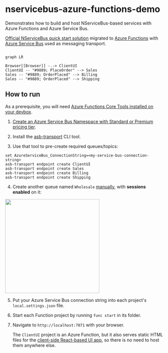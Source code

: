 # nservicebus-azure-functions-demo

Demonstrates how to build and host NServiceBus-based services with Azure Functions and Azure Service Bus. 

[Official NServiceBus quick start solution](https://docs.particular.net/tutorials/quickstart/) migrated to [Azure Functions](https://learn.microsoft.com/en-us/azure/azure-functions/functions-overview) with [Azure Service Bus](https://learn.microsoft.com/en-us/azure/service-bus-messaging/service-bus-messaging-overview) used as messaging transport.

```mermaid

graph LR

Browser[[Browser]] -.-> ClientUI
ClientUI -- "#9889; PlaceOrder" --> Sales
Sales -- "#9889; OrderPlaced" --> Billing
Sales -- "#9889; OrderPlaced" --> Shipping

```


## How to run

As a prerequisite, you will need [Azure Functions Core Tools installed on your devbox](https://learn.microsoft.com/en-us/azure/azure-functions/functions-run-local#install-the-azure-functions-core-tools).

1. [Create an Azure Service Bus Namespace with Standard or Premium pricing tier](https://learn.microsoft.com/en-us/azure/service-bus-messaging/service-bus-quickstart-portal#create-a-namespace-in-the-azure-portal).

2. Install the [asb-transport](https://docs.particular.net/transports/azure-service-bus/operational-scripting) CLI tool.

3. Use that tool to pre-create required queues/topics:
```
set AzureServiceBus_ConnectionString=<my-service-bus-connection-string>
asb-transport endpoint create ClientUI
asb-transport endpoint create Sales
asb-transport endpoint create Billing
asb-transport endpoint create Shipping
```

4. Create another queue named `Wholesale` [manually](https://learn.microsoft.com/en-us/azure/service-bus-messaging/service-bus-quickstart-portal#create-a-queue-in-the-azure-portal), with **sessions enabled** on it:

<img width="300px" src="https://user-images.githubusercontent.com/5447190/226625040-2d670206-cf03-45d9-b72d-7c06f52eee3a.png"/>

5. Put your Azure Service Bus connection string into each project's `local.settings.json` file.

6. Start each Function project by running `func start` in its folder.

7. Navigate to `http://localhost:7071` with your browser.

    The `ClientUI` project is an Azure Function, but it also serves static HTML files for the [client-side React-based UI app](https://github.com/scale-tone/nservicebus-azure-functions-demo/tree/master/ClientUI-React), so there is no need to host them anywhere else.
